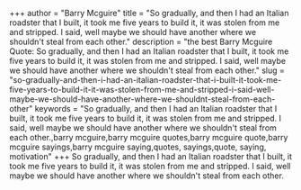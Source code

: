+++
author = "Barry Mcguire"
title = "So gradually, and then I had an Italian roadster that I built, it took me five years to build it, it was stolen from me and stripped. I said, well maybe we should have another where we shouldn't steal from each other."
description = "the best Barry Mcguire Quote: So gradually, and then I had an Italian roadster that I built, it took me five years to build it, it was stolen from me and stripped. I said, well maybe we should have another where we shouldn't steal from each other."
slug = "so-gradually-and-then-i-had-an-italian-roadster-that-i-built-it-took-me-five-years-to-build-it-it-was-stolen-from-me-and-stripped-i-said-well-maybe-we-should-have-another-where-we-shouldnt-steal-from-each-other"
keywords = "So gradually, and then I had an Italian roadster that I built, it took me five years to build it, it was stolen from me and stripped. I said, well maybe we should have another where we shouldn't steal from each other.,barry mcguire,barry mcguire quotes,barry mcguire quote,barry mcguire sayings,barry mcguire saying,quotes, sayings,quote, saying, motivation"
+++
So gradually, and then I had an Italian roadster that I built, it took me five years to build it, it was stolen from me and stripped. I said, well maybe we should have another where we shouldn't steal from each other.
